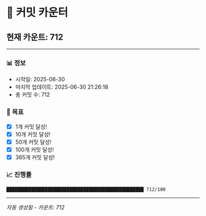 # 🔢 커밋 카운터

## 현재 카운트: 712

---

### 📊 정보
- 시작일: 2025-06-30
- 마지막 업데이트: 2025-06-30 21:26:18
- 총 커밋 수: 712

### 🎯 목표
- [x] 1개 커밋 달성!
- [x] 10개 커밋 달성!
- [x] 50개 커밋 달성!
- [x] 100개 커밋 달성!
- [x] 365개 커밋 달성!

### 📈 진행률
```
██████████████████████████████████████████████████ 712/100
```

---
*자동 생성됨 - 카운트: 712*
